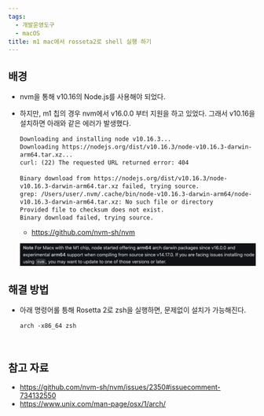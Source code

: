 ```yaml
---
tags:
  - 개발운영도구
  - macOS
title: m1 mac에서 rosseta2로 shell 실행 하기
---
```



## 배경

- nvm을 통해 v10.16의 Node.js를 사용해야 되었다.

- 하지만, m1 칩의 경우 nvm에서 v16.0.0 부터 지원을 하고 있었다. 그래서 v10.16을 설치하면 아래와 같은 에러가 발생했다.

  ```plain
  Downloading and installing node v10.16.3...
  Downloading https://nodejs.org/dist/v10.16.3/node-v10.16.3-darwin-arm64.tar.xz...
  curl: (22) The requested URL returned error: 404
  
  Binary download from https://nodejs.org/dist/v10.16.3/node-v10.16.3-darwin-arm64.tar.xz failed, trying source.
  grep: /Users/user/.nvm/.cache/bin/node-v10.16.3-darwin-arm64/node-v10.16.3-darwin-arm64.tar.xz: No such file or directory
  Provided file to checksum does not exist.
  Binary download failed, trying source.
  ```

  - https://github.com/nvm-sh/nvm

  ![image-20221228132611160](assets/image-20221228132611160.png)

## 해결 방법

- 아래 명령어롤 틍해 Rosetta 2로 zsh을 실행하면, 문제없이 설치가 가능해진다.

  ```she
  arch -x86_64 zsh



## 참고 자료

- https://github.com/nvm-sh/nvm/issues/2350#issuecomment-734132550
- https://www.unix.com/man-page/osx/1/arch/
